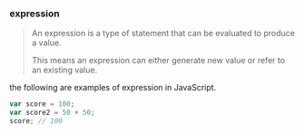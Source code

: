 ### expression
> An expression is a type of statement that can be evaluated to produce a value.
> 
> This means an expression can either generate new value or refer to an existing value.

the following are examples of expression in JavaScript.

```javascript
var score = 100;
var score2 = 50 + 50;
score; // 100
```
